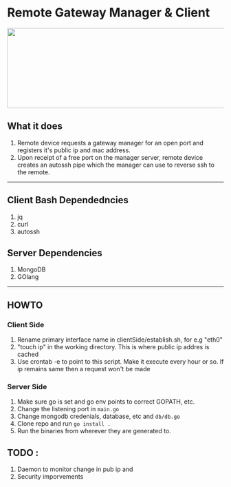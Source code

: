 
# Remote Gateway Manager & Client

<p align="center">
<img width="531" height="186" src="https://github.com/RakshitAdmar/gwCfgServer/blob/master/docs/RemoteGatewayManager.png">
</p>

## What it does 
1. Remote device  requests a gateway manager for an open port and registers it's public ip and mac address. 
2. Upon receipt of a free port on the manager server, remote device creates an autossh pipe which the manager can use to reverse ssh to the remote.

---

## Client Bash Dependedncies 
1. jq
2. curl
3. autossh

## Server Dependencies 
1. MongoDB
2. GOlang

---

## HOWTO

### Client Side

1. Rename primary interface name in clientSide/establish.sh, for e.g "eth0"
2. "touch ip" in the working directory. This is where public ip addres is cached
3. Use crontab -e to point to this script. Make it execute every hour or so. If ip remains same then a request won't be made


### Server Side

1. Make sure go is set and go env points to correct GOPATH, etc.
2. Change the listening port in `main.go`
3. Change mongodb credenials, database, etc and `db/db.go`
4. Clone repo and run `go install . `
5. Run the binaries from wherever they are generated to. 

## TODO :

1. Daemon to monitor change in pub ip and 
2. Security imporvements

